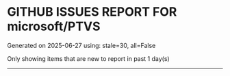 
# GITHUB ISSUES REPORT FOR microsoft/PTVS


Generated on 2025-06-27 using: stale=30, all=False


Only showing items that are new to report in past 1 day(s)


---




















